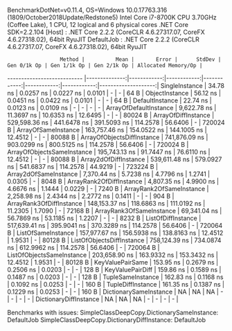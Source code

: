 
BenchmarkDotNet=v0.11.4, OS=Windows 10.0.17763.316 (1809/October2018Update/Redstone5)
Intel Core i7-8700K CPU 3.70GHz (Coffee Lake), 1 CPU, 12 logical and 6 physical cores
.NET Core SDK=2.2.104
  [Host]     : .NET Core 2.2.2 (CoreCLR 4.6.27317.07, CoreFX 4.6.27318.02), 64bit RyuJIT
  DefaultJob : .NET Core 2.2.2 (CoreCLR 4.6.27317.07, CoreFX 4.6.27318.02), 64bit RyuJIT


                     Method |          Mean |       Error |      StdDev | Gen 0/1k Op | Gen 1/1k Op | Gen 2/1k Op | Allocated Memory/Op |
--------------------------- |--------------:|------------:|------------:|------------:|------------:|------------:|--------------------:|
             SingleInstance |      34.78 ns |   0.0257 ns |   0.0227 ns |      0.0101 |           - |           - |                64 B |
             ObjectInstance |      56.12 ns |   0.0451 ns |   0.0422 ns |      0.0101 |           - |           - |                64 B |
            DefaultInstance |      22.74 ns |   0.0123 ns |   0.0109 ns |           - |           - |           - |                   - |
     ArrayOfDefaultInstance |   9,622.78 ns |  11.3697 ns |  10.6353 ns |     12.6495 |           - |           - |             80024 B |
        ArrayOfDiffInstance | 529,598.36 ns | 441.6478 ns | 391.5093 ns |    114.2578 |     56.6406 |           - |            720024 B |
        ArrayOfSameInstance | 163,757.46 ns | 154.0522 ns | 144.1005 ns |     12.4512 |           - |           - |             80088 B |
 ArrayOfObjectsDiffInstance | 741,876.09 ns | 903.0299 ns | 800.5125 ns |    114.2578 |     56.6406 |           - |            720024 B |
 ArrayOfObjectsSameInstance | 195,743.13 ns |  91.7447 ns |  76.6110 ns |     12.4512 |           - |           - |             80088 B |
      Array2dOfDiffInstance | 539,611.48 ns | 579.0927 ns | 541.6837 ns |    114.2578 |     44.9219 |           - |            723224 B |
      Array2dOfSameInstance |   7,370.44 ns |   5.7238 ns |   4.7796 ns |      1.2741 |      0.0305 |           - |              8048 B |
   ArrayRank2OfDiffInstance |   4,807.35 ns |   4.9900 ns |   4.6676 ns |      1.1444 |      0.0229 |           - |              7240 B |
   ArrayRank2OfSameInstance |   2,258.98 ns |   2.4344 ns |   2.2772 ns |      0.1411 |           - |           - |               904 B |
   ArrayRank3OfDiffInstance | 148,153.37 ns | 118.6863 ns | 111.0192 ns |     11.2305 |      1.7090 |           - |             72168 B |
   ArrayRank3OfSameInstance |  69,341.04 ns |  56.7869 ns |  53.1185 ns |      1.2207 |           - |           - |              8232 B |
         ListOfDiffInstance | 517,639.41 ns | 395.9041 ns | 370.3289 ns |    114.2578 |     56.6406 |           - |            720064 B |
         ListOfSameInstance | 157,977.67 ns | 156.5938 ns | 138.8163 ns |     12.4512 |      1.9531 |           - |             80128 B |
  ListOfObjectsDiffInstance | 758,124.39 ns | 734.0874 ns | 612.9962 ns |    114.2578 |     56.6406 |           - |            720064 B |
  ListOfObjectsSameInstance | 203,658.90 ns | 163.9332 ns | 153.3432 ns |     12.4512 |      1.9531 |           - |             80128 B |
           KeyValuePairSame |     153.95 ns |   0.2679 ns |   0.2506 ns |      0.0203 |           - |           - |               128 B |
           KeyValuePairDiff |     159.86 ns |   0.1589 ns |   0.1487 ns |      0.0203 |           - |           - |               128 B |
          TupleSameInstance |     162.83 ns |   0.1168 ns |   0.1092 ns |      0.0253 |           - |           - |               160 B |
          TupleDiffInstance |     161.35 ns |   0.1387 ns |   0.1229 ns |      0.0253 |           - |           - |               160 B |
     DictionarySameInstance |            NA |          NA |          NA |           - |           - |           - |                   - |
     DictionaryDiffInstance |            NA |          NA |          NA |           - |           - |           - |                   - |

Benchmarks with issues:
  SimpleClassDeepCopy.DictionarySameInstance: DefaultJob
  SimpleClassDeepCopy.DictionaryDiffInstance: DefaultJob
